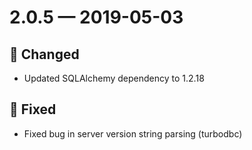 # 2.0.5 — 2019-05-03

## 🔧 Changed

- Updated SQLAlchemy dependency to 1.2.18

## 🐞 Fixed

- Fixed bug in server version string parsing (turbodbc)


